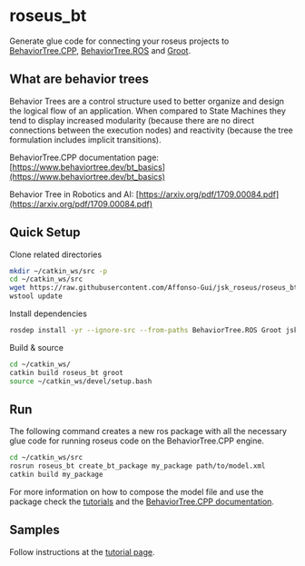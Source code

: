 # roseus_bt

Generate glue code for connecting your roseus projects to [BehaviorTree.CPP](https://github.com/BehaviorTree/BehaviorTree.CPP), [BehaviorTree.ROS](https://github.com/BehaviorTree/BehaviorTree.ROS) and [Groot](https://github.com/BehaviorTree/Groot).

## What are behavior trees

Behavior Trees are a control structure used to better organize and design the logical flow of an application. When compared to State Machines they tend to display increased modularity (because there are no direct connections between the execution nodes) and reactivity (because the tree formulation includes implicit transitions).

BehaviorTree.CPP documentation page: [https://www.behaviortree.dev/bt_basics](https://www.behaviortree.dev/bt_basics)

Behavior Tree in Robotics and AI: [https://arxiv.org/pdf/1709.00084.pdf](https://arxiv.org/pdf/1709.00084.pdf)

## Quick Setup

Clone related directories
```bash
mkdir ~/catkin_ws/src -p
cd ~/catkin_ws/src
wget https://raw.githubusercontent.com/Affonso-Gui/jsk_roseus/roseus_bt/roseus_bt/roseus_bt.rosinstall -O .rosinstall
wstool update
```

Install dependencies
```bash
rosdep install -yr --ignore-src --from-paths BehaviorTree.ROS Groot jsk_roseus/roseus_bt
```

Build & source
```bash
cd ~/catkin_ws/
catkin build roseus_bt groot
source ~/catkin_ws/devel/setup.bash
```

## Run

The following command creates a new ros package with all the necessary glue code for running roseus code on the BehaviorTree.CPP engine.

```bash
cd ~/catkin_ws/src
rosrun roseus_bt create_bt_package my_package path/to/model.xml
catkin build my_package
```

For more information on how to compose the model file and use the package check the [tutorials](https://github.com/Affonso-Gui/jsk_roseus/tree/roseus_bt/roseus_bt/sample) and the [BehaviorTree.CPP documentation](https://www.behaviortree.dev/bt_basics).

## Samples

Follow instructions at the [tutorial page](https://github.com/Affonso-Gui/jsk_roseus/tree/roseus_bt/roseus_bt/sample).
